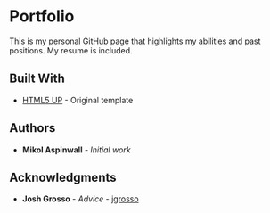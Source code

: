 # Portfolio

This is my personal GitHub page that highlights my abilities and past positions. My resume is included.

## Built With

* [HTML5 UP](https://html5up.net/hyperspace) - Original template


## Authors

* **Mikol Aspinwall** - *Initial work*

## Acknowledgments

* **Josh Grosso** - *Advice* - [jgrosso](https://github.com/jgrosso)
